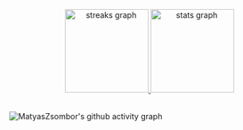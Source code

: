 <div align="center">
        <a href="https://github.com/MatyasZsombor">
  <img src="https://streak-stats.demolab.com?user=MatyasZsombor&theme=gotham&hide_border=true&border_radius=0&background=000000&" height="150" alt="streaks graph"  />
  <img src="https://github-readme-stats-eight-theta.vercel.app/api?username=MatyasZsombor&custom_title=MatyasZsombor's%20GitHub%20Stats&show_icons=true&theme=gotham&hide_border=true&bg_color=000000&border_radius=0&count_private=true" height="150" alt="stats graph"  />
  </a>
</div> <br>

![MatyasZsombor's github activity graph](https://github-readme-activity-graph.vercel.app/graph?username=MatyasZsomborh&custom_title=Activity%20Graph&days=50&hide_border=true&theme=gotham)

<br/>  
